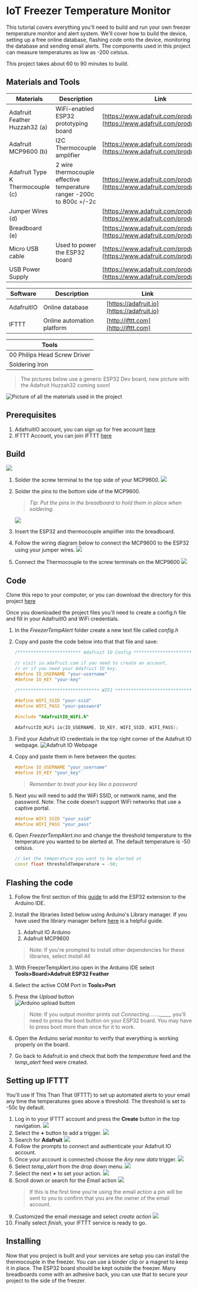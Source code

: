 # IoT Freezer Temperature Monitor
This tutorial covers everything you'll need to build and run your own freezer temperature monitor and alert system. We'll cover how to build the device, setting up a free online database, flashing code onto the device, monitoring the database and sending email alerts. The components used in this project can measure temperatures as low as -200 celsius.

This project takes about 60 to 90 minutes to build.

## Materials and Tools
|Materials | Description | Link |
|-----|-------------|------|
| Adafruit Feather Huzzah32 (a) | WiFi-enabled ESP32 prototyping board| [https://www.adafruit.com/product/3591](https://www.adafruit.com/product/3591)
| Adafruit MCP9600 (b) | I2C Thermocouple amplifier| [https://www.adafruit.com/product/4101](https://www.adafruit.com/product/4101) |
| Adafruit Type K Thermocouple (c) | 2 wire thermocouple effective temperature ranger -200c to 800c +/-2c| [https://www.adafruit.com/product/3245](https://www.adafruit.com/product/3245) |
| Jumper Wires (d) || [https://www.adafruit.com/product/1956](https://www.adafruit.com/product/1956) |
| Breadboard (e) || [https://www.adafruit.com/product/64](https://www.adafruit.com/product/64) |
| Micro USB cable | Used to power the ESP32 board | [https://www.adafruit.com/product/2185](https://www.adafruit.com/product/2185) |
| USB Power Supply || [https://www.adafruit.com/product/501](https://www.adafruit.com/product/501)| 

| Software | Description | Link |
|----------|-------------|------|
| AdafruitIO | Online database | [https://adafruit.io](https://adafruit.io)|
| IFTTT | Online automation platform | [http://ifttt.com](http://ifttt.com) |

| Tools |
|----------|
| 00 Philips Head Screw Driver|
| Soldering Iron |


> The pictures below use a generic ESP32 Dev board, new picture with the Adafruit Huzzah32 coming soon!

![Picture of all the materials used in the project](/media/allmaterials.jpg)

## Prerequisites

1. AdafruitIO account, you can sign up for free account [here](https://accounts.adafruit.com/users/sign_up)  
1. IFTTT Account, you can join IFTTT [here](https://ifttt.com/join)

## Build
![](/media/fullbuild.jpg)
1. Solder the screw terminal to the top side of your MCP9600.
    ![](/media/build01.jpg)
1. Solder the pins to the bottom side of the MCP9600.  
    > *Tip: Put the pins in the breadboard to hold them in place when soldering.*

    ![](/media/build02.jpg)
1. Insert the ESP32 and thermocouple amplifier into the breadboard.
1. Follow the wiring diagram below to connect the MCP9600 to the ESP32 using your jumper wires.
    ![](/media/diagram.png)
1. Connect the Thermocouple to the screw terminals on the MCP9600
    ![](/media/build03.jpg)

## Code

Clone this repo to your computer, or you can download the directory for this project [here](https://github.com/microsoft/freezer-temp-monitor/archive/main.zip)

Once you downloaded the project files you'll need to create a config.h file and fill in your AdafruitIO and WiFi credentials.

1. In the *FreezerTempAlert* folder create a new text file called *config.h*

1. Copy and paste the code below into that that file and save:
    ```C++
    /************************ Adafruit IO Config *******************************/

    // visit io.adafruit.com if you need to create an account,
    // or if you need your Adafruit IO key.
    #define IO_USERNAME "your-username"
    #define IO_KEY "your-key"

    /******************************* WIFI **************************************/

    #define WIFI_SSID "your-ssid"
    #define WIFI_PASS "your-password"

    #include "AdafruitIO_WiFi.h"

    AdafruitIO_WiFi io(IO_USERNAME, IO_KEY, WIFI_SSID, WIFI_PASS);
    ```

1. Find your Adafruit IO credentials in the top right corner of the Adafruit IO webpage. 
    ![Adafruit IO Webpage](/media/iokeys.png)

1. Copy and paste them in here between the quotes:
    ```C++
    #define IO_USERNAME "your_username"
    #define IO_KEY "your_key"
    ```
    >*Remember to treat your key like a password*
1. Next you will need to add the WiFi SSID, or network name, and the password. Note: The code doesn't support WiFi networks that use a captive portal.
    ```C++
    #define WIFI_SSID "your_ssid"
    #define WIFI_PASS "your_pass"
    ```

1. Open *FreezerTempAlert.ino* and change the threshold temperature to the temperature you wanted to be alerted at. The default temperature is -50 celsius.
    ```C++
    // Set the temperature you want to be alerted at
    const float thresholdTemperature = -50;
    ```

## Flashing the code

1. Follow the first section of this [guide](https://randomnerdtutorials.com/installing-the-esp32-board-in-arduino-ide-windows-instructions/) to add the ESP32 extension to the Arduino IDE.

1. Install the libraries listed below using Arduino's Library manager. If you have used the library manager before [here](https://www.arduino.cc/en/guide/libraries) is a helpful guide.
    1. Adafruit IO Arduino
    1. Adafruit MCP9600
    > Note: If you're prompted to install other dependencies for these libraries, select *Install All*

1. With FreezerTempAlert.ino open in the Arduino IDE select **Tools>Board>Adafruit ESP32 Feather**

1. Select the active COM Port in **Tools>Port**

1. Press the *Upload* button   
    ![Arduino upload button](/media/upload.png)

    > Note: If you output monitor prints out *Connecting......._____*
you'll need to press the boot button on your ESP32 board. You may have to press boot more than once for it to work.

1. Open the Arduino serial monitor to verify that everything is working properly on the board.

1. Go back to Adafruit.io and check that both the *temperature* feed and the *temp_alert* feed were created.

## Setting up IFTTT

You'll use If This Than That (IFTTT) to set up automated alerts to your email any time the temperatures goes above a threshold. The threshold is set to -50c by default.

1. Log in to your IFTTT account and press the **Create** button in the top navigation. 
    ![](/media/ifttt01.png)
1. Select the **+** button to add a trigger.
    ![](/media/ifttt02.png)
1. Search for **Adafruit**
    ![](/media/ifttt03.png)
1. Follow the prompts to connect and authenticate your Adafruit IO account.
1. Once your account is connected choose the *Any new data* trigger.
![](/media/ifttt04.png)
1. Select *temp_alert* from the drop down menu.
![](/media/ifttt05.png)
1. Select the next **+** to set your action.
    ![](/media/ifttt06.png)
1. Scroll down or search for the *Email* action
    ![](/media/ifttt08.png)
    > If this is the first time you're using the email action a pin will be sent to you to confirm that you are the owner of the email account.
1. Customized the email message and select *create action*
    ![](/media/ifttt09.png)
1. Finally select *finish*, your IFTTT service is ready to go.

## Installing

Now that you project is built and your services are setup you can install the thermocouple in the freezer. You can use a binder clip or a magnet to keep it in place. The ESP32 board should be kept outside the freezer. Many breadboards come with an adhesive back, you can use that to secure your project to the side of the freezer.
